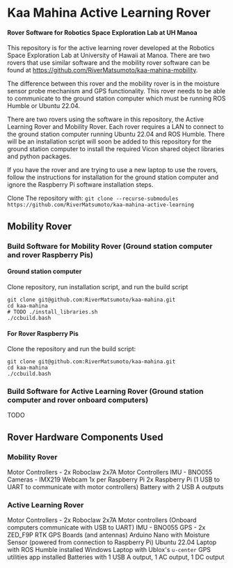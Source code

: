 # Kaa Mahina Active Learning Rover

#### Rover Software for Robotics Space Exploration Lab at UH Manoa
This repository is for the active learning rover developed at the Robotics Space Exploration Lab at University of Hawaii at Manoa.
There are two rovers that use similar software and the mobility rover software can be found at
https://github.com/RiverMatsumoto/kaa-mahina-mobility.

The difference between this rover and the mobility rover is in the moisture sensor probe mechanism and GPS functionality.
This rover needs to be able to communicate to the ground station computer which must be running ROS Humble or Ubuntu 22.04.


There are two rovers using the software in this repository, the Active Learning Rover and Mobility Rover.
Each rover requires a LAN to connect to the ground station computer running Ubuntu 22.04 and ROS Humble.
There will be an installation script will soon be added to this repository for the ground station computer
to install the required Vicon shared object libraries and python packages.

If you have the rover and are trying to use a new laptop to use the rovers, follow the instructions for 
installation for the ground station computer and ignore the Raspberry Pi software installation steps.

Clone The repository with:
`git clone --recurse-submodules https://github.com/RiverMatsumoto/kaa-mahina-active-learning`

## Mobility Rover

### Build Software for Mobility Rover (Ground station computer and rover Raspberry Pis)
#### Ground station computer
Clone repository, run installation script, and run the build script
```
git clone git@github.com:RiverMatsumoto/kaa-mahina.git
cd kaa-mahina
# TODO ./install_libraries.sh
./ccbuild.bash
```
#### For Rover Raspberry Pis
Clone the repository and run the build script:
```
git clone git@github.com:RiverMatsumoto/kaa-mahina.git
cd kaa-mahina
./ccbuild.bash
```

### Build Software for Active Learning Rover (Ground station computer and rover onboard computers)
TODO

## Rover Hardware Components Used
### Mobility Rover
Motor Controllers - 2x Roboclaw 2x7A Motor Controllers
IMU - BNO055
Cameras - IMX219 Webcam 1x per Raspberry Pi
2x Raspberry Pi (1 USB to UART to communicate with motor controllers)
Battery with 2 USB A outputs

### Active Learning Rover
Motor Controllers - 2x Roboclaw 2x7A Motor controllers (Onboard computers communicate with USB to UART)
IMU - BNO055
GPS - 2x ZED_F9P RTK GPS Boards (and antennas)
Arduino Nano with Moisture Sensor (powered from connection to Raspberry Pi)
Ubuntu 22.04 Laptop with ROS Humble installed
Windows Laptop with Ublox's `u-center` GPS utilities app installed 
Batteries with 1 USB A output, 1 AC output, 1 DC output

